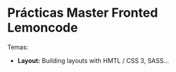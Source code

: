 # Prácticas Master Fronted Lemoncode

Temas:
  - **Layout:** Building layouts with HMTL / CSS 3, SASS...

